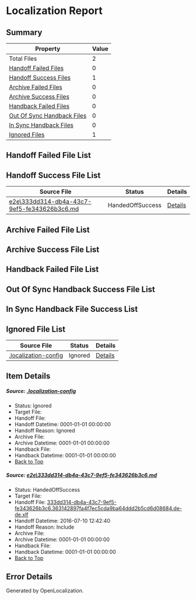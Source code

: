 # <a name='report-top'></a> Localization Report

## Summary
 Property | Value 
 -------- | ----- 
 Total Files | 2
[ Handoff Failed Files ](#handoff-failed-list)| 0
[ Handoff Success Files ](#handoff-success-list)| 1
[ Archive Failed Files ](#archive-failed-list)| 0
[ Archive Success Files ](#archive-success-list)| 0
[ Handback Failed Files ](#handback-failed-list)| 0
[ Out Of Sync Handback Files ](#outofsync-handback-success-list)| 0
[ In Sync Handback Files ](#insync-handback-success-list)| 0
[ Ignored Files ](#ignored-list)| 1

## <a name='handoff-failed-list'></a> Handoff Failed File List

## <a name='handoff-success-list'></a> Handoff Success File List
 Source File | Status | Details 
 ----------- | ------ | ------- 
 [e2e\333dd314-db4a-43c7-9ef5-fe343626b3c6.md](https://github.com/OpenLocalizationTestOrg/oltest/blob/9d4367e1719074efa8d1c919ca001cc768983422/e2e/333dd314-db4a-43c7-9ef5-fe343626b3c6.md) | HandedOffSuccess | [Details](#8de8da99c866bdc0dbea15d5fd3942ad8064f5721)

## <a name='archive-failed-list'></a> Archive Failed File List

## <a name='archive-success-list'></a> Archive Success File List

## <a name='handback-failed-list'></a> Handback Failed File List

## <a name='outofsync-handback-success-list'></a> Out Of Sync Handback Success File List

## <a name='insync-handback-success-list'></a> In Sync Handback File Success List

## <a name='ignored-list'></a> Ignored File List
 Source File | Status | Details 
 ----------- | ------ | ------- 
 [.localization-config](https://github.com/OpenLocalizationTestOrg/oltest/blob/9d4367e1719074efa8d1c919ca001cc768983422/.localization-config) | Ignored | [Details](#3d4f252ac210baf56311d7e97dcc2db10974dbd20)

## Item Details
##### <a name='3d4f252ac210baf56311d7e97dcc2db10974dbd20'></a> Source: [.localization-config](https://github.com/OpenLocalizationTestOrg/oltest/blob/9d4367e1719074efa8d1c919ca001cc768983422/.localization-config)
* Status: Ignored
* Target File: 
* Handoff File: 
* Handoff Datetime: 0001-01-01 00:00:00
* Handoff Reason: Ignored
* Archive File: 
* Archive Datetime: 0001-01-01 00:00:00
* Handback File: 
* Handback Datetime: 0001-01-01 00:00:00
* [Back to Top](#report-top)

##### <a name='8de8da99c866bdc0dbea15d5fd3942ad8064f5721'></a> Source: [e2e\333dd314-db4a-43c7-9ef5-fe343626b3c6.md](https://github.com/OpenLocalizationTestOrg/oltest/blob/9d4367e1719074efa8d1c919ca001cc768983422/e2e/333dd314-db4a-43c7-9ef5-fe343626b3c6.md)
* Status: HandedOffSuccess
* Target File: 
* Handoff File: [333dd314-db4a-43c7-9ef5-fe343626b3c6.363142897fa4f7ec5cda9ba64ddd2b5cd6d08684.de-de.xlf](https://github.com/OpenLocalizationTestOrg/olhandoff-e2e/blob/9b6cde73c936a13ac218e3a7bdf2eb119fdddcd2/ol-handoff/OpenLocalizationTestOrg/oltest-dede-fly/ci/ht/333dd314-db4a-43c7-9ef5-fe343626b3c6.363142897fa4f7ec5cda9ba64ddd2b5cd6d08684.de-de.xlf)
* Handoff Datetime: 2016-07-10 12:42:40
* Handoff Reason: Include
* Archive File: 
* Archive Datetime: 0001-01-01 00:00:00
* Handback File: 
* Handback Datetime: 0001-01-01 00:00:00
* [Back to Top](#report-top)


## Error Details

Generated by OpenLocalization.
